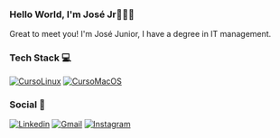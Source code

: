 
### Hello World, I'm José Jr👨🏻‍💻
Great to meet you! I'm José Junior, I have a degree in IT management.

### Tech Stack 💻
[![CursoLinux](https://img.shields.io/badge/Linux-FCC624?style=for-the-badge&logo=linux&logoColor=black)](https://4linux.com.br/)
[![CursoMacOS](https://img.shields.io/badge/mac%20os-000000?style=for-the-badge&logo=apple&logoColor=white)](https://drive.google.com/file/d/1-wJIqVLgr4UrDGMdPZywai1ejMdZuQET/view)

### Social 💬
[![Linkedin](https://img.shields.io/badge/LinkedIn-0077B5?style=for-the-badge&logo=linkedin&logoColor=white)](http://www.linkedin.com/in/joseadmjr)
[![Gmail](https://img.shields.io/badge/Gmail-D14836?style=for-the-badge&logo=gmail&logoColor=white)]() [![Instagram](https://img.shields.io/badge/Instagram-E4405F?style=for-the-badge&logo=instagram&logoColor=white)](https://www.instagram.com/jose.mellojr/)

